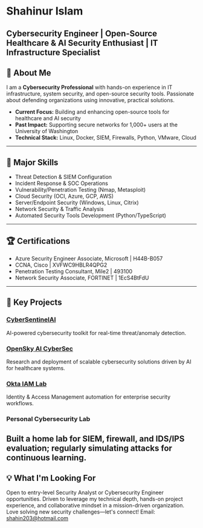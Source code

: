 # Shahinur Islam
Cybersecurity Engineer | Open-Source Healthcare & AI Security Enthusiast | IT Infrastructure Specialist
---
## 👋 About Me
I am a **Cybersecurity Professional** with hands-on experience in IT infrastructure, system security, and open-source security tools. Passionate about defending organizations using innovative, practical solutions.
- **Current Focus:** Building and enhancing open-source tools for healthcare and AI security  
- **Past Impact:** Supporting secure networks for 1,000+ users at the University of Washington  
- **Technical Stack:** Linux, Docker, SIEM, Firewalls, Python, VMware, Cloud
---
## 🥇 Major Skills
- Threat Detection & SIEM Configuration
- Incident Response & SOC Operations
- Vulnerability/Penetration Testing (Nmap, Metasploit)
- Cloud Security (OCI, Azure, GCP, AWS)
- Server/Endpoint Security (Windows, Linux, Citrix)
- Network Security & Traffic Analysis
- Automated Security Tools Development (Python/TypeScript)
---
## 🏆 Certifications
- Azure Security Engineer Associate, Microsoft | H44B-B057
- CCNA, Cisco | XVFWC9HBLR4QPG2
- Penetration Testing Consultant, Mile2 | 493100
- Network Security Associate, FORTINET | 1EcS4BtFdU
---
## 🚀 Key Projects
### [CyberSentinelAI](https://github.com/shahinur801/CyberSentinelAI)
AI-powered cybersecurity toolkit for real-time threat/anomaly detection.
### [OpenSky AI CyberSec](https://github.com/shahinur801/opensky-ai-cybersec)
Research and deployment of scalable cybersecurity solutions driven by AI for healthcare systems.
### [Okta IAM Lab](https://github.com/shahinur801/okta-iam-lab)
Identity & Access Management automation for enterprise security workflows.
### Personal Cybersecurity Lab
Built a home lab for SIEM, firewall, and IDS/IPS evaluation; regularly simulating attacks for continuous learning.
---
## 💡 What I'm Looking For
Open to entry-level Security Analyst or Cybersecurity Engineer opportunities. Driven to leverage my technical depth, hands-on project experience, and collaborative mindset in a mission-driven organization. Love solving new security challenges—let's connect!
Email: shahin203@hotmail.com
